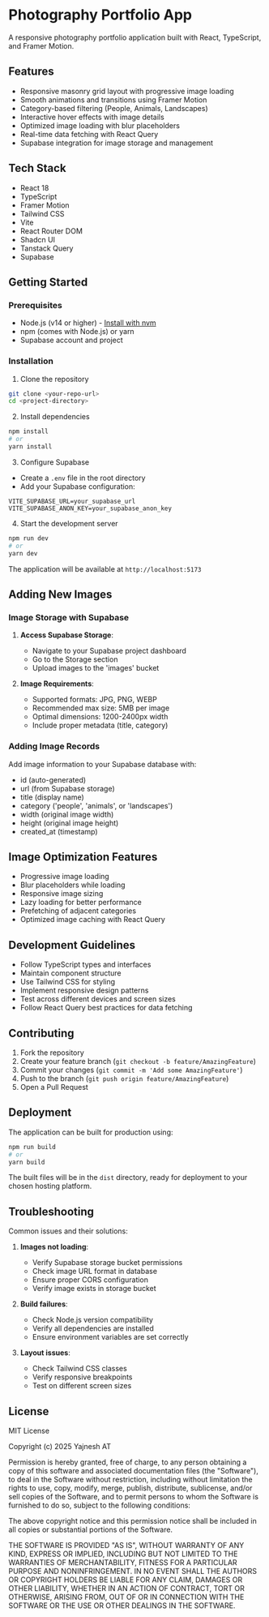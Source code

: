 
# Photography Portfolio App

A responsive photography portfolio application built with React, TypeScript, and Framer Motion.

## Features

- Responsive masonry grid layout with progressive image loading
- Smooth animations and transitions using Framer Motion
- Category-based filtering (People, Animals, Landscapes)
- Interactive hover effects with image details
- Optimized image loading with blur placeholders
- Real-time data fetching with React Query
- Supabase integration for image storage and management

## Tech Stack

- React 18
- TypeScript
- Framer Motion
- Tailwind CSS
- Vite
- React Router DOM
- Shadcn UI
- Tanstack Query
- Supabase

## Getting Started

### Prerequisites

- Node.js (v14 or higher) - [Install with nvm](https://github.com/nvm-sh/nvm#installing-and-updating)
- npm (comes with Node.js) or yarn
- Supabase account and project

### Installation

1. Clone the repository
```bash
git clone <your-repo-url>
cd <project-directory>
```

2. Install dependencies
```bash
npm install
# or
yarn install
```

3. Configure Supabase
- Create a `.env` file in the root directory
- Add your Supabase configuration:
```env
VITE_SUPABASE_URL=your_supabase_url
VITE_SUPABASE_ANON_KEY=your_supabase_anon_key
```

4. Start the development server
```bash
npm run dev
# or
yarn dev
```

The application will be available at `http://localhost:5173`

## Adding New Images

### Image Storage with Supabase

1. **Access Supabase Storage**:
   - Navigate to your Supabase project dashboard
   - Go to the Storage section
   - Upload images to the 'images' bucket

2. **Image Requirements**:
   - Supported formats: JPG, PNG, WEBP
   - Recommended max size: 5MB per image
   - Optimal dimensions: 1200-2400px width
   - Include proper metadata (title, category)

### Adding Image Records

Add image information to your Supabase database with:
- id (auto-generated)
- url (from Supabase storage)
- title (display name)
- category ('people', 'animals', or 'landscapes')
- width (original image width)
- height (original image height)
- created_at (timestamp)

## Image Optimization Features

- Progressive image loading
- Blur placeholders while loading
- Responsive image sizing
- Lazy loading for better performance
- Prefetching of adjacent categories
- Optimized image caching with React Query

## Development Guidelines

- Follow TypeScript types and interfaces
- Maintain component structure
- Use Tailwind CSS for styling
- Implement responsive design patterns
- Test across different devices and screen sizes
- Follow React Query best practices for data fetching

## Contributing

1. Fork the repository
2. Create your feature branch (`git checkout -b feature/AmazingFeature`)
3. Commit your changes (`git commit -m 'Add some AmazingFeature'`)
4. Push to the branch (`git push origin feature/AmazingFeature`)
5. Open a Pull Request

## Deployment

The application can be built for production using:

```bash
npm run build
# or
yarn build
```

The built files will be in the `dist` directory, ready for deployment to your chosen hosting platform.

## Troubleshooting

Common issues and their solutions:

1. **Images not loading**: 
   - Verify Supabase storage bucket permissions
   - Check image URL format in database
   - Ensure proper CORS configuration
   - Verify image exists in storage bucket

2. **Build failures**: 
   - Check Node.js version compatibility
   - Verify all dependencies are installed
   - Ensure environment variables are set correctly

3. **Layout issues**: 
   - Check Tailwind CSS classes
   - Verify responsive breakpoints
   - Test on different screen sizes

## License

MIT License

Copyright (c) 2025 Yajnesh AT

Permission is hereby granted, free of charge, to any person obtaining a copy
of this software and associated documentation files (the "Software"), to deal
in the Software without restriction, including without limitation the rights
to use, copy, modify, merge, publish, distribute, sublicense, and/or sell
copies of the Software, and to permit persons to whom the Software is
furnished to do so, subject to the following conditions:

The above copyright notice and this permission notice shall be included in all
copies or substantial portions of the Software.

THE SOFTWARE IS PROVIDED "AS IS", WITHOUT WARRANTY OF ANY KIND, EXPRESS OR
IMPLIED, INCLUDING BUT NOT LIMITED TO THE WARRANTIES OF MERCHANTABILITY,
FITNESS FOR A PARTICULAR PURPOSE AND NONINFRINGEMENT. IN NO EVENT SHALL THE
AUTHORS OR COPYRIGHT HOLDERS BE LIABLE FOR ANY CLAIM, DAMAGES OR OTHER
LIABILITY, WHETHER IN AN ACTION OF CONTRACT, TORT OR OTHERWISE, ARISING FROM,
OUT OF OR IN CONNECTION WITH THE SOFTWARE OR THE USE OR OTHER DEALINGS IN THE
SOFTWARE.
